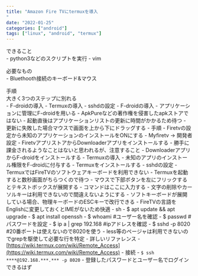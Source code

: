 ```yaml
---
title: "Amazon Fire TVにtermuxを導入
"
date: "2022-01-25"
categories: ["android"]
tags: ["linux", "android", "termux"]
---
```


できること<br>
    - python3などのスクリプトを実行
    - vim

必要なもの<br>
    - Bluethooth接続のキーボード&マウス

手順<br>
大きく3つのステップに別れる<br>
    - F-droidの導入
    - Termuxの導入
    - sshdの設定
    - F-droidの導入
            - アプリケーションに管理にF-droidを用いる
                    - ApkPureなどの著作権を侵害したapkストアではない
                    - 起動直後はアプリケーションリストの更新に時間がかかるため待つ
                            - 更新に失敗した場合マウスで画面を上から下にドラッグする
            - 手順
                    - Firetvの設定から未知のアプリケーションのインストールをONにする
                            - Myfiretv -> 開発者設定
                    - FiretvアプリストアからDownloaderアプリをインストールする
                            - 勝手に課金されるようなことはないと思われるが、注意すること
                    - DownloaderアプリからF-droidをインストールする
    - Termuxの導入
            - 未知のアプリのインストール権限をF-droidに付与する
            - Termuxをインストールする
    - sshdの設定
            - TermuxではFireTVのソフトウェアキーボードを利用できない
                    - Termuxを起動すると数秒画面がちらつくので待つ
                    - マウスで下部ボタンを左にフリックするとテキストボックスが展開する
                            - コマンドはここに入力する
                            - 文字の削除やカーソルキーは利用できないので間違えないようにする
                            - ソフトキーボードが展開している場合、物理キーボードのESCキーで改行できる
                            - FireTVの言語をEnglishに変更しておくとIMEがないため快適
                    - sh
                            - $ apt update && apt upgrade
                            - $ apt install openssh
                            - $ whoami #ユーザー名を確認 
                            - $ passwd #パスワードを設定
                            - $ ip a | grep 192.168 #ipアドレスを確認
                            - $ sshd -p 8020 #20番ポートは使えないので8020を使う
                    - less等のページャは利用できないのでgrepを駆使して必要な行を特定
                    - 詳しいリファレンス
                            - [https://wiki.termux.com/wiki/Remote_Access](https://wiki.termux.com/wiki/Remote_Access)
    - 接続
            - `$ ssh ****@192.168.***.*** -p 8020`
            - 登録したパスワードとユーザー名でログインできるはず
